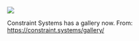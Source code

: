 ![](https://db-feed.s3.amazonaws.com/legacy/shot-2020-07-03_17-27-39-1593811772.png)

Constraint Systems has a gallery now.
From: https://constraint.systems/gallery/